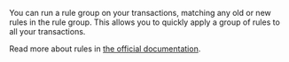 You can run a rule group on your transactions, matching any old or new rules in the rule group. This allows you to quickly apply a group of rules to all your transactions.

Read more about rules in [the official documentation](https://drive.google.com/open?id=1ljgikaOuNTi2X8UfhOPbiZbHfTvfCMAM).
